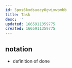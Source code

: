 ```yaml
---
id: 5pxs6kxdsuocy0gwixwpmbb
title: Task
desc: ''
updated: 1665911359775
created: 1665911359775
---
```

## notation

- definition of done